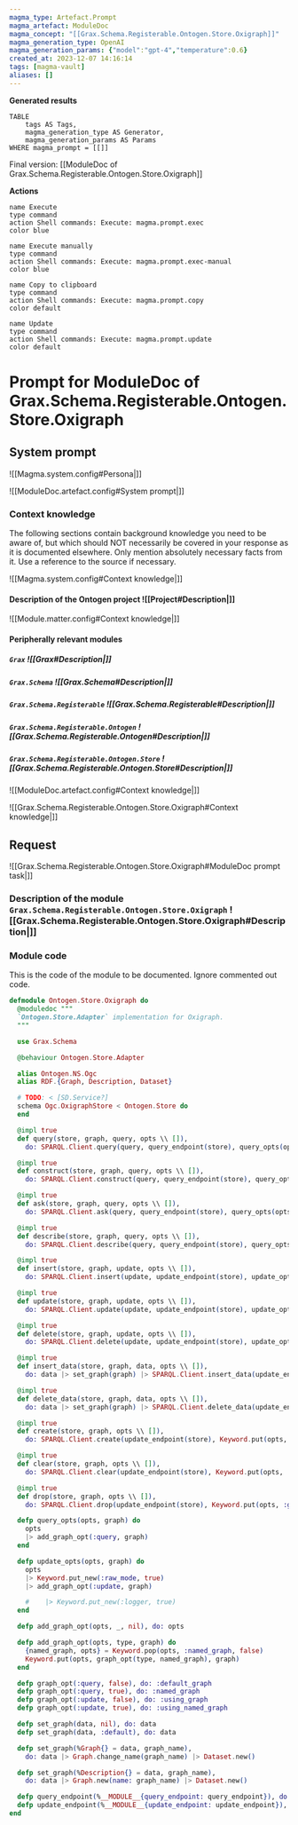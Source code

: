 ```yaml
---
magma_type: Artefact.Prompt
magma_artefact: ModuleDoc
magma_concept: "[[Grax.Schema.Registerable.Ontogen.Store.Oxigraph]]"
magma_generation_type: OpenAI
magma_generation_params: {"model":"gpt-4","temperature":0.6}
created_at: 2023-12-07 14:16:14
tags: [magma-vault]
aliases: []
---
```


**Generated results**

```dataview
TABLE
	tags AS Tags,
	magma_generation_type AS Generator,
	magma_generation_params AS Params
WHERE magma_prompt = [[]]
```

Final version: [[ModuleDoc of Grax.Schema.Registerable.Ontogen.Store.Oxigraph]]

**Actions**

```button
name Execute
type command
action Shell commands: Execute: magma.prompt.exec
color blue
```
```button
name Execute manually
type command
action Shell commands: Execute: magma.prompt.exec-manual
color blue
```
```button
name Copy to clipboard
type command
action Shell commands: Execute: magma.prompt.copy
color default
```
```button
name Update
type command
action Shell commands: Execute: magma.prompt.update
color default
```

# Prompt for ModuleDoc of Grax.Schema.Registerable.Ontogen.Store.Oxigraph

## System prompt

![[Magma.system.config#Persona|]]

![[ModuleDoc.artefact.config#System prompt|]]

### Context knowledge

The following sections contain background knowledge you need to be aware of, but which should NOT necessarily be covered in your response as it is documented elsewhere. Only mention absolutely necessary facts from it. Use a reference to the source if necessary.

![[Magma.system.config#Context knowledge|]]

#### Description of the Ontogen project ![[Project#Description|]]

![[Module.matter.config#Context knowledge|]]

#### Peripherally relevant modules

##### `Grax` ![[Grax#Description|]]

##### `Grax.Schema` ![[Grax.Schema#Description|]]

##### `Grax.Schema.Registerable` ![[Grax.Schema.Registerable#Description|]]

##### `Grax.Schema.Registerable.Ontogen` ![[Grax.Schema.Registerable.Ontogen#Description|]]

##### `Grax.Schema.Registerable.Ontogen.Store` ![[Grax.Schema.Registerable.Ontogen.Store#Description|]]

![[ModuleDoc.artefact.config#Context knowledge|]]

![[Grax.Schema.Registerable.Ontogen.Store.Oxigraph#Context knowledge|]]


## Request

![[Grax.Schema.Registerable.Ontogen.Store.Oxigraph#ModuleDoc prompt task|]]

### Description of the module `Grax.Schema.Registerable.Ontogen.Store.Oxigraph` ![[Grax.Schema.Registerable.Ontogen.Store.Oxigraph#Description|]]

### Module code

This is the code of the module to be documented. Ignore commented out code.

```elixir
defmodule Ontogen.Store.Oxigraph do
  @moduledoc """
  `Ontogen.Store.Adapter` implementation for Oxigraph.
  """

  use Grax.Schema

  @behaviour Ontogen.Store.Adapter

  alias Ontogen.NS.Ogc
  alias RDF.{Graph, Description, Dataset}

  # TODO: < [SD.Service?]
  schema Ogc.OxigraphStore < Ontogen.Store do
  end

  @impl true
  def query(store, graph, query, opts \\ []),
    do: SPARQL.Client.query(query, query_endpoint(store), query_opts(opts, graph))

  @impl true
  def construct(store, graph, query, opts \\ []),
    do: SPARQL.Client.construct(query, query_endpoint(store), query_opts(opts, graph))

  @impl true
  def ask(store, graph, query, opts \\ []),
    do: SPARQL.Client.ask(query, query_endpoint(store), query_opts(opts, graph))

  @impl true
  def describe(store, graph, query, opts \\ []),
    do: SPARQL.Client.describe(query, query_endpoint(store), query_opts(opts, graph))

  @impl true
  def insert(store, graph, update, opts \\ []),
    do: SPARQL.Client.insert(update, update_endpoint(store), update_opts(opts, graph))

  @impl true
  def update(store, graph, update, opts \\ []),
    do: SPARQL.Client.update(update, update_endpoint(store), update_opts(opts, graph))

  @impl true
  def delete(store, graph, update, opts \\ []),
    do: SPARQL.Client.delete(update, update_endpoint(store), update_opts(opts, graph))

  @impl true
  def insert_data(store, graph, data, opts \\ []),
    do: data |> set_graph(graph) |> SPARQL.Client.insert_data(update_endpoint(store), opts)

  @impl true
  def delete_data(store, graph, data, opts \\ []),
    do: data |> set_graph(graph) |> SPARQL.Client.delete_data(update_endpoint(store), opts)

  @impl true
  def create(store, graph, opts \\ []),
    do: SPARQL.Client.create(update_endpoint(store), Keyword.put(opts, :graph, graph))

  @impl true
  def clear(store, graph, opts \\ []),
    do: SPARQL.Client.clear(update_endpoint(store), Keyword.put(opts, :graph, graph))

  @impl true
  def drop(store, graph, opts \\ []),
    do: SPARQL.Client.drop(update_endpoint(store), Keyword.put(opts, :graph, graph))

  defp query_opts(opts, graph) do
    opts
    |> add_graph_opt(:query, graph)
  end

  defp update_opts(opts, graph) do
    opts
    |> Keyword.put_new(:raw_mode, true)
    |> add_graph_opt(:update, graph)

    #    |> Keyword.put_new(:logger, true)
  end

  defp add_graph_opt(opts, _, nil), do: opts

  defp add_graph_opt(opts, type, graph) do
    {named_graph, opts} = Keyword.pop(opts, :named_graph, false)
    Keyword.put(opts, graph_opt(type, named_graph), graph)
  end

  defp graph_opt(:query, false), do: :default_graph
  defp graph_opt(:query, true), do: :named_graph
  defp graph_opt(:update, false), do: :using_graph
  defp graph_opt(:update, true), do: :using_named_graph

  defp set_graph(data, nil), do: data
  defp set_graph(data, :default), do: data

  defp set_graph(%Graph{} = data, graph_name),
    do: data |> Graph.change_name(graph_name) |> Dataset.new()

  defp set_graph(%Description{} = data, graph_name),
    do: data |> Graph.new(name: graph_name) |> Dataset.new()

  defp query_endpoint(%__MODULE__{query_endpoint: query_endpoint}), do: query_endpoint
  defp update_endpoint(%__MODULE__{update_endpoint: update_endpoint}), do: update_endpoint
end

```
